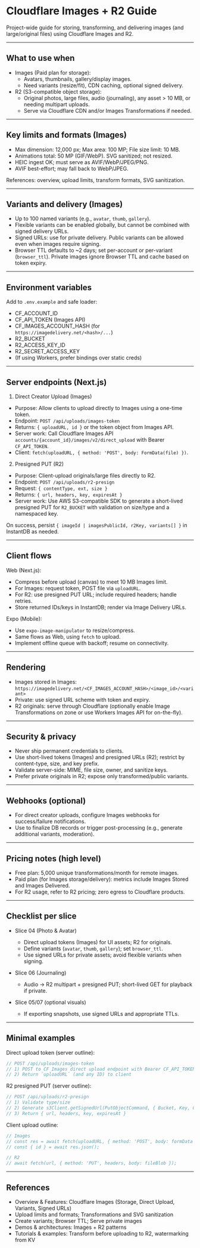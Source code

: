 # Cloudflare Images + R2 Guide

Project-wide guide for storing, transforming, and delivering images (and large/original files) using Cloudflare Images and R2.

---

## What to use when

- Images (Paid plan for storage):
  - Avatars, thumbnails, gallery/display images.
  - Need variants (resize/fit), CDN caching, optional signed delivery.
- R2 (S3-compatible object storage):
  - Original photos, large files, audio (journaling), any asset > 10 MB, or needing multipart uploads.
  - Serve via Cloudflare CDN and/or Images Transformations if needed.

---

## Key limits and formats (Images)

- Max dimension: 12,000 px; Max area: 100 MP; File size limit: 10 MB.
- Animations total: 50 MP (GIF/WebP). SVG sanitized; not resized.
- HEIC ingest OK; must serve as AVIF/WebP/JPEG/PNG.
- AVIF best-effort; may fall back to WebP/JPEG.

References: overview, upload limits, transform formats, SVG sanitization.

---

## Variants and delivery (Images)

- Up to 100 named variants (e.g., `avatar`, `thumb`, `gallery`).
- Flexible variants can be enabled globally, but cannot be combined with signed delivery URLs.
- Signed URLs: use for private delivery. Public variants can be allowed even when images require signing.
- Browser TTL defaults to ~2 days; set per-account or per-variant (`browser_ttl`). Private images ignore Browser TTL and cache based on token expiry.

---

## Environment variables

Add to `.env.example` and safe loader:

- CF_ACCOUNT_ID
- CF_API_TOKEN (Images API)
- CF_IMAGES_ACCOUNT_HASH (for `https://imagedelivery.net/<hash>/...`)
- R2_BUCKET
- R2_ACCESS_KEY_ID
- R2_SECRET_ACCESS_KEY
- (If using Workers, prefer bindings over static creds)

---

## Server endpoints (Next.js)

1) Direct Creator Upload (Images)

- Purpose: Allow clients to upload directly to Images using a one-time token.
- Endpoint: `POST /api/uploads/images-token`
- Returns: `{ uploadURL, id }` or the token object from Images API.
- Server work: Call Cloudflare Images API `accounts/{account_id}/images/v2/direct_upload` with Bearer `CF_API_TOKEN`.
- Client: `fetch(uploadURL, { method: 'POST', body: FormData(file) })`.

2) Presigned PUT (R2)

- Purpose: Client-upload originals/large files directly to R2.
- Endpoint: `POST /api/uploads/r2-presign`
- Request: `{ contentType, ext, size }`
- Returns: `{ url, headers, key, expiresAt }`
- Server work: Use AWS S3-compatible SDK to generate a short-lived presigned PUT for `R2_BUCKET` with validation on size/type and a namespaced key.

On success, persist `{ imageId | imagesPublicId, r2Key, variants[] }` in InstantDB as needed.

---

## Client flows

Web (Next.js):

- Compress before upload (canvas) to meet 10 MB Images limit.
- For Images: request token, POST file via `uploadURL`.
- For R2: use presigned PUT URL; include required headers; handle retries.
- Store returned IDs/keys in InstantDB; render via Image Delivery URLs.

Expo (Mobile):

- Use `expo-image-manipulator` to resize/compress.
- Same flows as Web, using `fetch` to upload.
- Implement offline queue with backoff; resume on connectivity.

---

## Rendering

- Images stored in Images: `https://imagedelivery.net/<CF_IMAGES_ACCOUNT_HASH>/<image_id>/<variant>`
- Private: use signed URL scheme with token and expiry.
- R2 originals: serve through Cloudflare (optionally enable Image Transformations on zone or use Workers Images API for on-the-fly).

---

## Security & privacy

- Never ship permanent credentials to clients.
- Use short-lived tokens (Images) and presigned URLs (R2); restrict by content-type, size, and key prefix.
- Validate server-side: MIME, file size, owner, and sanitize keys.
- Prefer private originals in R2; expose only transformed/public variants.

---

## Webhooks (optional)

- For direct creator uploads, configure Images webhooks for success/failure notifications.
- Use to finalize DB records or trigger post-processing (e.g., generate additional variants, moderation).

---

## Pricing notes (high level)

- Free plan: 5,000 unique transformations/month for remote images.
- Paid plan (for Images storage/delivery): metrics include Images Stored and Images Delivered.
- For R2 usage, refer to R2 pricing; zero egress to Cloudflare products.

---

## Checklist per slice

- Slice 04 (Photo & Avatar)
  - Direct upload tokens (Images) for UI assets; R2 for originals.
  - Define variants (`avatar`, `thumb`, `gallery`); set `browser_ttl`.
  - Use signed URLs for private assets; avoid flexible variants when signing.

- Slice 06 (Journaling)
  - Audio → R2 multipart + presigned PUT; short-lived GET for playback if private.

- Slice 05/07 (optional visuals)
  - If exporting snapshots, use signed URLs and appropriate TTLs.

---

## Minimal examples

Direct upload token (server outline):

```ts
// POST /api/uploads/images-token
// 1) POST to CF Images direct upload endpoint with Bearer CF_API_TOKEN
// 2) Return `uploadURL` (and any ID) to client
```

R2 presigned PUT (server outline):

```ts
// POST /api/uploads/r2-presign
// 1) Validate type/size
// 2) Generate s3Client.getSignedUrl(PutObjectCommand, { Bucket, Key, ContentType, Expires })
// 3) Return { url, headers, key, expiresAt }
```

Client upload outline:

```ts
// Images
// const res = await fetch(uploadURL, { method: 'POST', body: formData });
// const { id } = await res.json();

// R2
// await fetch(url, { method: 'PUT', headers, body: fileBlob });
```

---

## References

- Overview & Features: Cloudflare Images (Storage, Direct Upload, Variants, Signed URLs)
- Upload limits and formats; Transformations and SVG sanitization
- Create variants; Browser TTL; Serve private images
- Demos & architectures: Images + R2 patterns
- Tutorials & examples: Transform before uploading to R2, watermarking from KV

